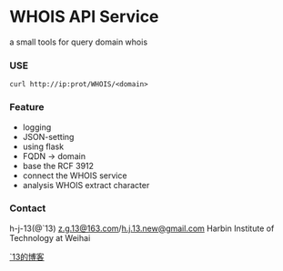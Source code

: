 WHOIS API Service
==================
a small tools for query domain whois

### USE
```curl http://ip:prot/WHOIS/<domain>```

### Feature

* logging
* JSON-setting
* using flask
* FQDN -> domain
* base the RCF 3912
* connect the WHOIS service
* analysis WHOIS extract character

### Contact

h-j-13(@`13)
z.g.13@163.com/h.j.13.new@gmail.com
Harbin Institute of Technology at Weihai

[`13的博客](http://www.jianshu.com/u/75156f101757)